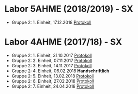 # Labor 5AHME (2018/2019) - SX
* Gruppe 2: 1. Einheit, 17.12.2018 [Protokoll]()

# Labor 4AHME (2017/18) - SX

* Gruppe 2: 1. Einheit, 31.10.2017 [Protokoll](https://github.com/HTLMechatronics/m14-la1-sx/blob/murlom14/murlom14/Protokoll_31-10-2017.md)
* Gruppe 2: 2. Einheit, 07.11.2017 [Protokoll](https://github.com/HTLMechatronics/m14-la1-sx/blob/murlom14/murlom14/Protokoll_7-11-2017.md)
* Gruppe 2: 3. Einheit, 14.11.2017 [Protokoll](https://github.com/HTLMechatronics/m14-la1-sx/blob/murlom14/murlom14/Protokoll_14-11-2017.md)
* Gruppe 2: 4. Einheit, 06.02.2018 **Handschriftlich**
* Gruppe 2: 5. Einheit, 13.02.2018 [Protokoll](https://github.com/HTLMechatronics/m14-la1-sx/blob/murlom14/murlom14/Protokoll_13-02-2018.md)
* Gruppe 2: 6. Einheit, 27.02.2018 [Protokoll](https://github.com/HTLMechatronics/m14-la1-sx/blob/murlom14/murlom14/Protokoll_27-02-2018.md)
* Gruppe 2: 7. Einheit, 24.04.2018 [Protokoll](https://github.com/HTLMechatronics/m14-la1-sx/blob/murlom14/murlom14/Protokoll_24-04-2018.md)
